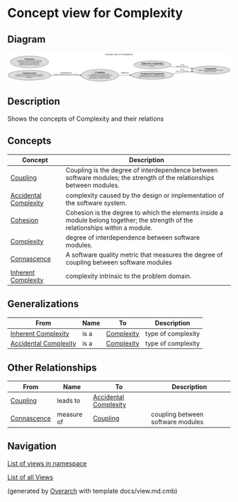 # Concept view for Complexity

## Diagram
![Concept view for Complexity](../../software-development/complexity/concept-view.png)

## Description
Shows the concepts of Complexity and their relations

## Concepts
| Concept | Description |
|---|---|
| [ Coupling ](../../software-development/complexity/coupling.md)| Coupling is the degree of interdependence between software modules; the strength of the relationships between modules. |
| [Accidental Complexity](../../software-development/complexity/accidental-complexity.md)| complexity caused by the design or implementation of the software system. |
| [Cohesion](../../software-development/complexity/cohesion.md)| Cohesion is the degree to which the elements inside a module belong together; the strength of the relationships within a module. |
| [Complexity](../../software-development/complexity/complexity.md)| degree of interdependence between software modules. |
| [Connascence](../../software-development/complexity/connascence/connascence.md)| A software quality metric that measures the degree of coupling between software modules |
| [Inherent Complexity](../../software-development/complexity/inherent-complexity.md)| complexity intrinsic to the problem domain. |

## Generalizations
| From | Name | To | Description |
|---|---|---|---|
| [Inherent Complexity](../../software-development/complexity/inherent-complexity.md) | is a | [Complexity](../../software-development/complexity/complexity.md) | type of complexity |
| [Accidental Complexity](../../software-development/complexity/accidental-complexity.md) | is a | [Complexity](../../software-development/complexity/complexity.md) | type of complexity |

## Other Relationships
| From | Name | To | Description |
|---|---|---|---|
| [ Coupling ](../../software-development/complexity/coupling.md) | leads to | [Accidental Complexity](../../software-development/complexity/accidental-complexity.md) |  |
| [Connascence](../../software-development/complexity/connascence/connascence.md) | measure of | [ Coupling ](../../software-development/complexity/coupling.md) | coupling between software modules |

## Navigation
[List of views in namespace](./views-in-namespace.md)

[List of all Views](../../views.md)


(generated by [Overarch](https://github.com/soulspace-org/overarch) with template docs/view.md.cmb)

